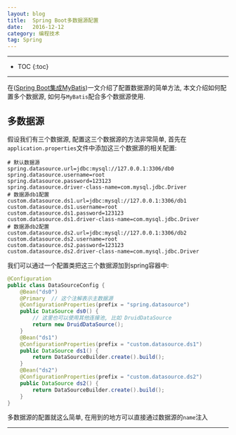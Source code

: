```yaml
---
layout: blog
title:  Spring Boot多数据源配置
date:   2016-12-12
category: 编程技术
tag: Spring
---
```




*****

* TOC
{:toc}

*****

在([Spring Boot集成MyBatis](http://loveshisong.cn/%E7%BC%96%E7%A8%8B%E6%8A%80%E6%9C%AF/2016-11-06-Spring-Boot%E9%9B%86%E6%88%90MyBatis.html))一文介绍了配置数据源的简单方法, 本文介绍如何配置多个数据源, 如何与`MyBatis`配合多个数据源使用.

## 多数据源
假设我们有三个数据源, 配置这三个数据源的方法非常简单, 首先在`application.properties`文件中添加这三个数据源的相关配置:

~~~
# 默认数据源
spring.datasource.url=jdbc:mysql://127.0.0.1:3306/db0
spring.datasource.username=root
spring.datasource.password=123123
spring.datasource.driver-class-name=com.mysql.jdbc.Driver
# 数据源db1配置
custom.datasource.ds1.url=jdbc:mysql://127.0.0.1:3306/db1
custom.datasource.ds1.username=root
custom.datasource.ds1.password=123123
custom.datasource.ds1.driver-class-name=com.mysql.jdbc.Driver
# 数据源db2配置
custom.datasource.ds2.url=jdbc:mysql://127.0.0.1:3306/db2
custom.datasource.ds2.username=root
custom.datasource.ds2.password=123123
custom.datasource.ds2.driver-class-name=com.mysql.jdbc.Driver
~~~
我们可以通过一个配置类把这三个数据源加到spring容器中:

~~~java
@Configuration
public class DataSourceConfig {
    @Bean("ds0")
    @Primary  // 这个注解表示主数据源
    @ConfigurationProperties(prefix = "spring.datasource")
    public DataSource ds0() {
        // 这里也可以使用其他连接池, 比如 DruidDataSource
        return new DruidDataSource();
    }
    @Bean("ds1")
    @ConfigurationProperties(prefix = "custom.datasource.ds1")
    public DataSource ds1() {
        return DataSourceBuilder.create().build();
    }
    @Bean("ds2")
    @ConfigurationProperties(prefix = "custom.datasource.ds2")
    public DataSource ds2() {
        return DataSourceBuilder.create().build();
    }
}
~~~

多数据源的配置就这么简单, 在用到的地方可以直接通过数据源的`name`注入

*****
